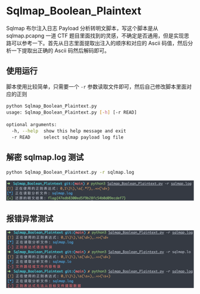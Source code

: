 # Sqlmap_Boolean_Plaintext
Sqlmap 布尔注入日志 Payload 分析转明文脚本，写这个脚本是从 sqlmap.pcapng 一道 CTF 题目里面找到的灵感，不确定是否通用，但是实现思路可以参考一下。首先从日志里面提取出注入的顺序和对应的 Ascii 码值，然后分析一下提取出正确的 Ascii 码然后解码即可。

## 使用运行

脚本使用比较简单，只需要一个 `-r` 参数读取文件即可，然后自己修改脚本里面对应的正则

```bash
python Sqlmap_Boolean_Plaintext.py              
usage: Sqlmap_Boolean_Plaintext.py [-h] [-r READ]

optional arguments:
  -h, --help  show this help message and exit
  -r READ     select sqlmap payload log file
```

## 解密 sqlmap.log 测试

```bash
python Sqlmap_Boolean_Plaintext.py -r sqlmap.log
```

![image-20201210213300615](imgs/image-20201210213300615.png)  

## 报错异常测试

![image-20201210213600851](imgs/image-20201210213600851.png)  

